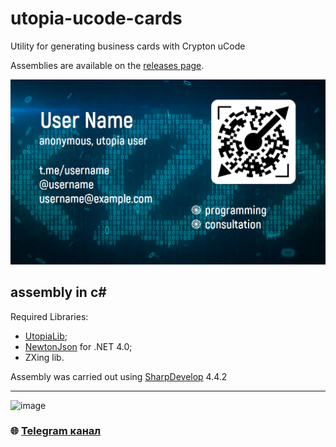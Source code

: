 # utopia-ucode-cards
Utility for generating business cards with Crypton uCode

Assemblies are available on the [releases page](https://github.com/Sagleft/utopia-ucode-cards/releases).

![screenshot](https://github.com/Sagleft/utopia-ucode-cards/raw/master/resources/example2.png)

## assembly in c#

Required Libraries:

* [UtopiaLib](https://github.com/Sagleft/utopialib-csharp);
* [NewtonJson](https://www.newtonsoft.com/json) for .NET 4.0;
* ZXing lib.

Assembly was carried out using [SharpDevelop](http://www.icsharpcode.net/OpenSource/SD/Default.aspx) 4.4.2

---

![image](https://github.com/Sagleft/Sagleft/raw/master/image.png)

### :globe_with_meridians: [Telegram канал](https://t.me/+VIvd8j6xvm9iMzhi)
